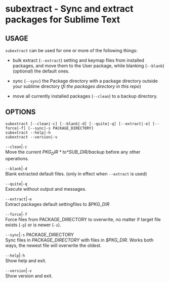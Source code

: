 # subextract - Sync and extract packages for Sublime Text 

USAGE
-----

`subextract` can be used for one or more of the following
things:

- bulk extract (`--extract`) setting and keymap files from installed packages, and move them to the User package, while blanking (`--blank`) (*optional*) the default ones.

- sync (`--sync`) the Package directory with a package directory outside your sublime directory (*fi the packages directory in this repo*)

- move all currently installed packages (`--clean`) to a backup directory.



OPTIONS
-------

```text
subextract [--clean|-c] [--blank|-d] [--quite|-q] [--extract|-e] [--force|-f] [--sync|-s PACKAGE_DIRECTORY]
subextract --help|-h
subextract --version|-v
```


`--clean`|`-c`  
Move the current *$PKG_DIR* to *$SUB_DIR/backup* before any
other operations.  

`--blank`|`-d`  
Blank extracted default files. (only in effect when
`--extract` is used)

`--quite`|`-q`  
Execute without output and messages.


`--extract`|`-e`  
Extract packages default settingfiles to *$PKG_DIR*

`--force`|`-f`  
Force files from PACKAGE_DIRECTORY to overwrite, no matter
if target file exists (`-p`) or is newer (`-s`).

`--sync`|`-s` PACKAGE_DIRECTORY  
Sync files in *PACKAGE_DIRECTORY* with files in *$PKG_DIR*.
Works both ways, the newest file will overwrite the oldest.

`--help`|`-h`  
Show help and exit.

`--version`|`-v`  
Show version and exit.



